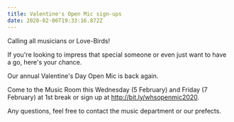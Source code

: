 ```yaml
---
title: Valentine's Open Mic sign-ups
date: 2020-02-06T19:33:16.872Z
---
```

Calling all musicians or Love-Birds!  

If you're looking to impress that special someone or even just want to have a go, here's your chance.  

Our annual Valentine's Day Open Mic is back again.  

Come to the Music Room this Wednesday (5 February) and Friday (7 February) at 1st break or sign up at http://bit.ly/whsopenmic2020.   

Any questions, feel free to contact the music department or our prefects.
